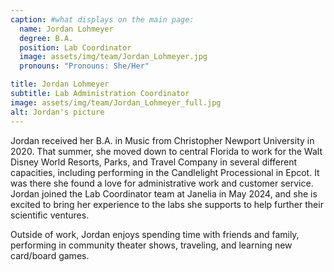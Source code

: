 ```yaml
---
caption: #what displays on the main page:
  name: Jordan Lohmeyer
  degree: B.A.
  position: Lab Coordinator
  image: assets/img/team/Jordan_Lohmeyer.jpg
  pronouns: "Pronouns: She/Her"

title: Jordan Lohmeyer
subtitle: Lab Administration Coordinator
image: assets/img/team/Jordan_Lohmeyer_full.jpg
alt: Jordan's picture
---
```


Jordan received her B.A. in Music from Christopher Newport University in 2020.  That summer, she moved down to central Florida to work for the Walt Disney World Resorts, Parks, and Travel Company in several different capacities, including performing in the Candlelight Processional in Epcot.  It was there she found a love for administrative work and customer service.  Jordan joined the Lab Coordinator team at Janelia in May 2024, and she is excited to bring her experience to the labs she supports to help further their scientific ventures.

Outside of work, Jordan enjoys spending time with friends and family, performing in community theater shows, traveling, and learning new card/board games.
